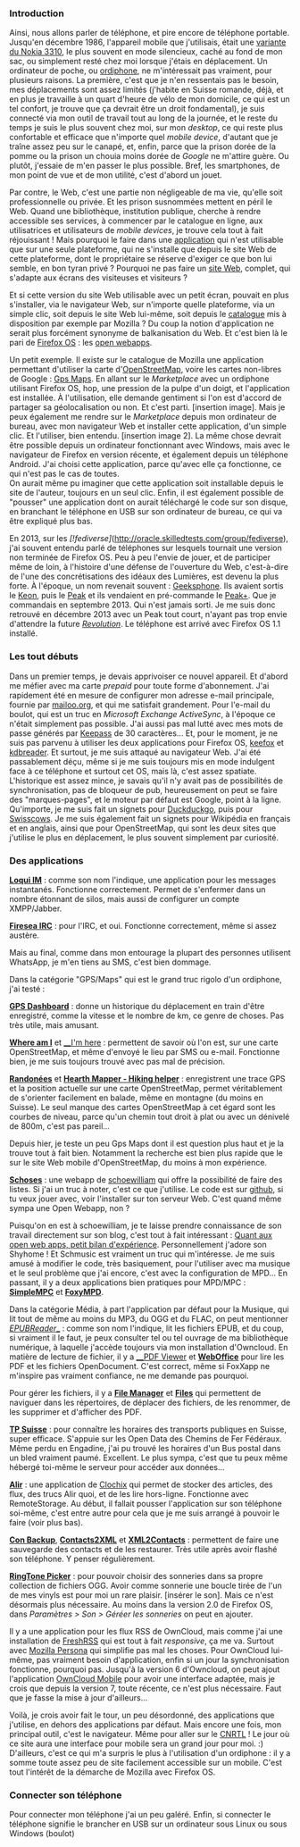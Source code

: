 ### Introduction

Ainsi, nous allons parler de téléphone, et pire encore de téléphone portable. Jusqu'en décembre 1986, l'appareil mobile que j'utilisais, était une [variante du  Nokia 3310](http://fr.wikipedia.org/wiki/Nokia_3310), le plus souvent en mode silencieux, caché au fond de mon sac, ou simplement resté chez moi lorsque j'étais en déplacement. Un ordinateur de poche, ou [ordiphone](http://fr.wikipedia.org/wiki/Ordiphone), ne m'intéressait pas vraiment, pour plusieurs raisons. La première, c'est que je n'en ressentais pas le besoin, mes déplacements sont assez limités (j'habite en Suisse romande, déjà, et en plus je travaille à un quart d'heure de vélo de mon domicile, ce qui est un tel confort, je trouve que ça devrait être un droit fondamental), je suis connecté via mon outil de travail tout au long de la journée, et le reste du temps je suis le plus souvent chez moi, sur mon _desktop_, ce qui reste plus confortable et efficace que n'importe quel _mobile device_, d'autant que je traîne assez peu sur le canapé, et, enfin, parce que la prison dorée de la pomme ou la prison un chouia moins dorée de _Google_ ne m'attire guère. Ou plutôt, j'essaie de m'en passer le plus possible. Bref, les smartphones, de mon point de vue et de mon utilité, c'est d'abord un jouet.

Par contre, le Web, c'est une partie non négligeable de ma vie, qu'elle soit professionnelle ou privée. Et les prison susnommées mettent en péril le Web. Quand une bibliothèque, institution publique, cherche à rendre accessible ses services, à commencer par le catalogue en ligne, aux utilisatrices et utilisateurs de _mobile devices_, je trouve cela tout à fait réjouissant ! Mais pourquoi le faire dans une [application](http://www.mediatheque.ch/valais/mobile-217.html) qui n'est utilisable que sur une seule plateforme, qui ne s'installe que depuis le site Web de cette plateforme, dont le propriétaire se réserve d'exiger ce que bon lui semble, en bon tyran privé ? Pourquoi ne pas faire un [site Web](http://library.epfl.ch/mobile/fr/index.php), complet, qui s'adapte aux écrans des visiteuses et visiteurs ?

Et si cette version du site Web utilisable avec un petit écran, pouvait en plus s'installer, via le navigateur Web, sur n'importe quelle plateforme, via un simple clic, soit depuis le site Web lui-même, soit depuis le [catalogue](https://marketplace.firefox.com/) mis à disposition par exemple par Mozilla ? Du coup la notion d'application ne serait plus forcément synonyme de balkanisation du Web. Et c'est bien là le pari de [Firefox OS](https://www.mozilla.org/fr/firefox/os/) : les [open webapps](https://developer.mozilla.org/en-US/Apps/Quickstart).

Un petit exemple. Il existe sur le catalogue de Mozilla une application permettant d'utiliser la carte d'[OpenStreetMap](http://www.openstreetmap.org), voire les cartes non-libres de Google : [Gps Maps](https://marketplace.firefox.com/search?q=gps+maps). En allant sur le _Marketplace_ avec un ordiphone utilisant Firefox OS, hop, une pression de la pulpe d'un doigt, et l'application est installée. À l'utilisation, elle demande gentiment si l'on est d'accord de partager sa géolocalisation ou non. Et c'est parti. [insertion image]. Mais je peux également me rendre sur le _Marketplace_ depuis mon ordinateur de bureau, avec mon navigateur Web et installer cette application, d'un simple clic. Et l'utiliser, bien entendu. [insertion image 2]. La même chose devrait être possible depuis un ordinateur fonctionnant avec Windows, mais avec le navigateur de Firefox en version récente, et également depuis un téléphone Android. J'ai choisi cette application, parce qu'avec elle ça fonctionne, ce qui n'est pas le cas de toutes.   
On aurait même pu imaginer que cette application soit installable depuis le site de l'auteur, toujours en un seul clic. Enfin, il est également possible de "pousser" une application dont on aurait téléchargé le code sur son disque, en branchant le téléphone en USB sur son ordinateur de bureau, ce qui va être expliqué plus bas.

En 2013, sur les _[!fediverse]_(http://oracle.skilledtests.com/group/fediverse), j'ai souvent entendu parlé de téléphones sur lesquels tournait une version non terminée de Firefox OS. Peu à peu l'envie de jouer, et de participer même de loin, à l'histoire d'une défense de l'ouverture du Web, c'est-à-dire de l'une des concrétisations des idéaux des Lumières, est devenu la plus forte. À l'époque, un nom revenait souvent : [Geeksphone](http://www.geeksphone.com/). Ils avaient sortis le [Keon](https://en.wikipedia.org/wiki/GeeksPhone_Keon), puis le [Peak](https://en.wikipedia.org/wiki/GeeksPhone_Peak) et ils vendaient en pré-commande le [Peak+](https://en.wikipedia.org/wiki/GeeksPhone_Peak#GeeksPhone_Peak.2B). Que je commandais en septembre 2013. Qui n'est jamais sorti. Je me suis donc retrouvé en décembre 2013 avec un Peak tout court, n'ayant pas trop envie d'attendre la future [_Revolution_](http://www.geeksphone.com/). Le téléphone est arrivé avec Firefox OS 1.1 installé.

### Les tout débuts

Dans un premier temps, je devais apprivoiser ce nouvel appareil. Et d'abord me méfier avec ma carte _prepaid_ pour toute forme d'abonnement. J'ai rapidement été en mesure de configurer mon adresse e-mail principale, fournie par [mailoo.org](http://www.mailoo.org), et qui me satisfait grandement. Pour l'e-mail du boulot, qui est un truc en _Microsoft Exchange ActiveSync_, à l'époque ce n'était simplement pas possible. J'ai aussi pas mal lutté avec mes mots de passe générés par [Keepass](http://keepass.info/) de 30 caractères... Et, pour le moment, je ne suis pas parvenu à utiliser les deux applications pour Firefox OS, [keefox](https://marketplace.firefox.com/search?q=keefox) et [kdbreader](https://marketplace.firefox.com/app/kdbreader?src). Et surtout, je me suis attaqué au navigateur Web. J'ai été passablement déçu, même si je me suis toujours mis en mode indulgent face à ce téléphone et surtout cet OS, mais là, c'est assez spatiate. L'historique est assez mince, je savais qu'il n'y avait pas de possibilités de synchronisation, pas de bloqueur de pub, heureusement on peut se faire des "marques-pages", et le moteur par défaut est Google, point à la ligne. Qu'importe, je me suis fait un signets pour [Duckduckgo](https://duckduckgo.com/), puis pour [Swisscows](https://fr.swisscows.ch/). Je me suis également fait un signets pour Wikipédia en français et en anglais, ainsi que pour OpenStreetMap, qui sont les deux sites que j'utilise le plus en déplacement, le plus souvent simplement par curiosité.

### Des applications

[__Loqui IM__](https://marketplace.firefox.com/app/loqui?src) : comme son nom l'indique, une application pour les messages instantanés. Fonctionne correctement. Permet de s'enfermer dans un nombre étonnant de silos, mais aussi de configurer un compte XMPP/Jabber.

[__Firesea IRC__](https://marketplace.firefox.com/app/firesea-irc?src) : pour l'IRC, et oui. Fonctionne correctement, même si assez austère.

Mais au final, comme dans mon entourage la plupart des personnes utilisent WhatsApp, je m'en tiens au SMS, c'est bien dommage.

Dans la catégorie "GPS/Maps" qui est le grand truc rigolo d'un ordiphone, j'ai testé :

[__GPS Dashboard__](https://marketplace.firefox.com/app/gpsdashboard?src) : donne un historique du déplacement en train d'être enregistré, comme la vitesse et le nombre de km, ce genre de choses. Pas très utile, mais amusant.

[__Where am I__](https://marketplace.firefox.com/app/where-am-i-2?src) et [__I'm here](https://marketplace.firefox.com/app/im-here?src) : permettent de savoir où l'on est, sur une carte OpenStreetMap, et même d'envoyé le lieu par SMS ou e-mail. Fonctionne bien, je me suis toujours trouvé avec pas mal de précision.

[__Randonées__](https://marketplace.firefox.com/app/hiking-guide?src=search) et [__Hearth Mapper - Hiking helper__](https://marketplace.firefox.com/app/earth-mapper-hiking-helper?src=search) : enregistrent une trace GPS et la position actuelle sur une carte OpenStreetMap, permet véritablement de s'orienter facilement en balade, même en montagne (du moins en Suisse). Le seul manque des cartes OpenStreetMap à cet égard sont les courbes de niveau, parce qu'un chemin tout droit à plat ou avec un dénivelé de 800m, c'est pas pareil...

Depuis hier, je teste un peu Gps Maps dont il est question plus haut et je la trouve tout à fait bien. Notamment la recherche est bien plus rapide que le sur le site Web mobile d'OpenStreetMap, du moins à mon expérience.

[__Schoses__](https://marketplace.firefox.com/app/schoses?src) : une webapp de [schoewilliam](https://schoewilliam.fr) qui offre la possibilité de faire des listes. Si j'ai un truc à noter, c'est ce que j'utilise. Le code est sur [github](https://github.com/Schoewilliam/Schoses), si tu veux jouer avec, voir l'installer sur ton serveur Web. C'est quand même sympa une Open Webapp, non ?

Puisqu'on en est à schoewilliam, je te laisse prendre connaissance de son travail directement sur son blog, c'est tout à fait intéressant : [Quant aux open web apps, petit bilan d'expérience](http://schoewilliam.fr/2014/05/03/apr%C3%A8s-quelques-open-web-apps-bilan-d-exp%C3%A9rience-.html). Personnellement j'adore son Shyhome ! Et Schmusic est vraiment un truc qui m'intéresse. Je me suis amusé à modifier le code, très basiquement, pour l'utiliser avec ma musique et le seul problème que j'ai encore, c'est avec la configuration de MPD... En passant, il y a deux applications bien pratiques pour MPD/MPC : [__SimpleMPC__](https://marketplace.firefox.com/app/simplempc?src) et [__FoxyMPD__](https://marketplace.firefox.com/app/foxympd?src).

Dans la catégorie Média, à part l'application par défaut pour la Musique, qui lit tout de même au moins du MP3, du OGG et du FLAC, on peut mentionner [_EPUBReader__](https://marketplace.firefox.com/app/epubreader?src) : comme son nom l'indique, lit les fichiers EPUB, et du coup, si vraiment il le faut, je peux consulter tel ou tel ouvrage de ma bibliothèque numérique, à laquelle j'accède toujours via mon installation d'Owncloud. En matière de lecture de fichier, il y a [__PDF Viewer](https://marketplace.firefox.com/app/pdf-viewer?src) et [__WebOffice__](https://marketplace.firefox.com/app/weboffice?src) pour lire les PDF et les fichiers OpenDocument. C'est correct, même si FoxXapp ne m'inspire pas vraiment confiance, ne me demande pas pourquoi.

Pour gérer les fichiers, il y a [__File Manager__](https://marketplace.firefox.com/app/file-manager?src) et [__Files__](https://marketplace.firefox.com/app/files?src) qui permettent de naviguer dans les répertoires, de déplacer des fichiers, de les renommer, de les supprimer et d'afficher des PDF.

[__TP Suisse__](https://marketplace.firefox.com/app/swiss-pt?src) : pour connaître les horaires des transports publiques en Suisse, super efficace. S'appuie sur les Open Data des Chemins de Fer Fédéraux. Même perdu en Engadine, j'ai pu trouvé les horaires d'un Bus postal dans un bled vraiment paumé. Excellent. Le plus sympa, c'est que tu peux même hébergé toi-même le serveur pour accéder aux données...

[__Alir__](https://marketplace.firefox.com/app/alir?src) : une application de [Clochix](http://esquisses.clochix.net/2014/03/29/Alir/) qui permet de stocker des articles, des flux, des trucs Alir quoi, et de les lire hors-ligne. Fonctionne avec RemoteStorage. Au début, il fallait pousser l'application sur son téléphone soi-même, c'est entre autre pour cela que je me suis arrangé à pouvoir le faire (voir plus bas).

[__Con Backup__](https://marketplace.firefox.com/app/contacts-backup?src), [__Contacts2XML__](https://marketplace.firefox.com/app/contacts2xml-2?src) et [__XML2Contacts__](https://marketplace.firefox.com/app/xml2contacts?src) : permettent de faire une sauvegarde des contacts et de les restaurer. Très utile après avoir flashé son téléphone. Y penser régulièrement.

[__RingTone Picker__](https://marketplace.firefox.com/app/ringtone-picker?src) : pour pouvoir choisir des sonneries dans sa propre collection de fichiers OGG. Avoir comme sonnerie une boucle tirée de l'un de mes vinyls est pour moi un rare plaisir. [insérer le son]. Mais ce n'est désormais plus nécessaire. Au moins dans la version 2.0 de Firefox OS, dans _Paramètres > Son > Géréer les sonneries_ on peut en ajouter.

Il y a une application pour les flux RSS de OwnCloud, mais comme j'ai une installation de [FreshRSS](https://github.com/marienfressinaud/FreshRSS) qui est tout à fait _responsive_, ça me va. Surtout avec [Mozilla Persona](https://login.persona.org/about) qui simplifie pas mal les choses. Pour OwnCloud lui-même, pas vraiment besoin d'application, enfin si un jour la synchronisation fonctionne, pourquoi pas. Jusqu'à la version 6 d'Owncloud, on peut ajout l'application [OwnCloud Mobile](http://apps.owncloud.com/content/show.php/Owncloud+Mobile?content=163448) pour avoir une interface adaptée, mais je crois que depuis la version 7, toute récente, ce n'est plus nécessaire. Faut que je fasse la mise à jour d'ailleurs...

Voilà, je crois avoir fait le tour, un peu désordonné, des applications que j'utilise, en dehors des applications par défaut. Mais encore une fois, mon principal outil, c'est le navigateur. Même pour aller sur le [CNRTL](http://www.cnrtl.fr/lexicographie/) ! Le jour où ce site aura une interface pour mobile sera un grand jour pour moi. :) D'ailleurs, c'est ce qui m'a surpris le plus à l'utilisation d'un ordiphone : il y a somme toute assez peu de site facilement accessible sur un mobile. C'est tout l'intérêt de la démarche de Mozilla avec Firefox OS.

### Connecter son téléphone

Pour connecter mon téléphone j'ai un peu galéré. Enfin, si connecter le téléphone signifie le brancher en USB sur un ordinateur sous Linux ou sous Windows (boulot)
